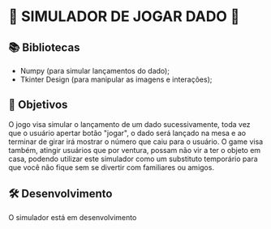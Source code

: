 # 🎲 SIMULADOR DE JOGAR DADO 🎲

## 📚 Bibliotecas
 - Numpy (para simular lançamentos do dado);
 - Tkinter Design (para manipular as imagens e interações);

## 🎯 Objetivos
O jogo visa simular o lançamento de um dado sucessivamente, toda vez que o usuário apertar
botão "jogar", o dado será lançado na mesa e ao terminar de girar irá mostrar o número que
caiu para o usuário. O game visa também, atingir usuários que por ventura, possam não vir
a ter o objeto em casa, podendo utilizar este simulador como um substituto temporário para
que você não fique sem se divertir com familiares ou amigos.

## 🛠️ Desenvolvimento

O simulador está em desenvolvimento